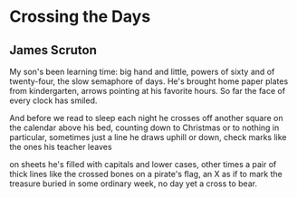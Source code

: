 # Crossing the Days
## James Scruton
My son's been learning time: big hand
and little, powers of sixty
and of twenty-four, the slow semaphore
of days. He's brought home paper plates
from kindergarten, arrows pointing
at his favorite hours. So far
the face of every clock has smiled.

And before we read to sleep each night
he crosses off another square
on the calendar above his bed,
counting down to Christmas or to nothing
in particular, sometimes just a line
he draws uphill or down, check marks
like the ones his teacher leaves

on sheets he's filled with capitals
and lower cases, other times a pair
of thick lines like the crossed bones
on a pirate's flag, an X
as if to mark the treasure buried
in some ordinary week,
no day yet a cross to bear.